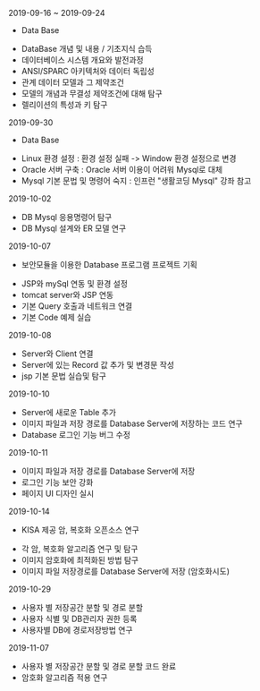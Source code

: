 2019-09-16 ~ 2019-09-24
*  Data Base
 - DataBase 개념 및 내용 / 기초지식 습득
 - 데이터베이스 시스템 개요와 발전과정
 - ANSI/SPARC 아키텍처와 데이터 독립성
 - 관계 데이터 모델과 그 제약조건
 - 모델의 개념과 무결성 제약조건에 대해 탐구
 - 렐리이션의 특성과 키 탐구

2019-09-30
*  Data Base
 - Linux 환경 설정
  : 환경 설정 실패 -> Window 환경 설정으로 변경
 - Oracle 서버 구축
  : Oracle 서버 이용이 어려워 Mysql로 대체 
 - Mysql 기본 문법 및 명령어 숙지
   : 인프런 "생활코딩 Mysql" 강좌 참고

2019-10-02
* DB Mysql 응용명령어 탐구
* DB Mysql 설계와 ER 모델 연구


2019-10-07
* 보안모듈을 이용한 Database 프로그램 프로젝트 기획
 - JSP와 mySql 연동 및 환경 설정
 - tomcat server와 JSP 연동 
 - 기본 Query 호출과 네트워크 연결
 - 기본 Code 예제 실습

2019-10-08
 - Server와 Client 연결
 - Server에 있는 Record 값 추가 및 변경문 작성
 - jsp 기본 문법 실습및 탐구

2019-10-10
 - Server에 새로운 Table 추가
 - 이미지 파일과 저장 경로를 Database Server에 저장하는 코드 연구
 - Database 로그인 기능 버그 수정

2019-10-11
 - 이미지 파일과 저장 경로를 Database Server에 저장
 - 로그인 기능 보안 강화
 - 페이지 UI 디자인 실시

2019-10-14
* KISA 제공 암, 복호화 오픈소스 연구
 - 각 암, 복호화 알고리즘 연구 및 탐구
 - 이미지 암호화에 최적화된 방법 탐구
 - 이미지 파일 저장경로를 Database Server에 저장 (암호화시도) 

2019-10-29
- 사용자 별 저장공간 분할 및 경로 분할
- 사용자 식별 및 DB관리자 권한 등록 
 - 사용자별 DB에 경로저장방법 연구

2019-11-07
- 사용자 별 저장공간 분할 및 경로 분할 코드 완료
- 암호화 알고리즘 적용 연구
